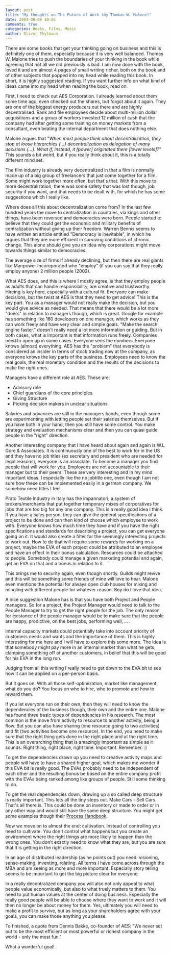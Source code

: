 ```yaml
---
layout: post
title: "My thoughts on The Future of Work (by Thomas W. Malone)"
date: 2004-08-09 10:56
comments: true
categories: Books, Films, Music
author: Oliver Thylmann
---
```



There are some books that get your thinking going on business and this is definitely one of them, especially because it is very well balanced. Thomas W. Malone tries to push the boundaries of your thinking in the book while agreeing that not all we did previously is bad. I am now done with the book, loved it and am almost 4 pages of small writing richer, both on the book and of other subjects that popped into my head while reading this book. In short, it is highly suggested reading. If you want further info on what kind of ideas came into my head when reading the book, read on.





First, I need to check out AES Corporation. I already learned about them some time ago, even checked out the shares, but forgot about it again. They are one of the biggest energy producers out there and are highly decentralised. Rank and file employees decide about multi-million dollar acquisitions and a group of workers invested 12 million of cash that the company had after getting some training on money markets from a consultant, even beating the internal department that does nothing else.

Malone argues that &quot;*When most people think about decentralization, they stop at loose hierarchies {...} decentralization as delegation of many decisions {...}. What if, instead, it [power] originated there [lower levels]?*&quot; This sounds a bit weird, but if you really think about it, this is a totally different mind set. 

The film industry is already very decentralized in that a film is normally made up of a big group of freelancers that just come together for a film. Some might work together more often, but that's that. With this move to more decentralization, there was some safety that was lost though, job security if you want, and that needs to be dealt with, for which he has some suggestions which I really like.

Where does all this about decentralization come from? In the last few hundred years the move to centralization in countries, via kings and other things, have been reversed and democracies were born. People started to believe that they could get the economic and military benefits of centralization without giving up their freedom. Warren Bennis seems to have written an article entitled &quot;Democracy is inevitable&quot;, in which he argues that they are more efficient in surviving conditions of chronic change. This alone should give you an idea why corporations might move towards things similar to democracies. 

The average size of firms if already declining, but then there are real giants like Manpower Incoroporated who &quot;employ&quot; (if you can say that they really employ anyone) 2 million people (2002).

What AES does, and this is where I mostly agree, is that they employ people as adults that can handle responsibility, are creative and trustworthy. Hireing is key here, especially with a cultural fit. Everyone can make decisions, but the twist at AES is that they need to get advice! This is the key part. You as a manager would not really make the decision, but you would give advice as needed. That means that there would be a lot more &quot;doers&quot; in relation to managers though, which is great. Google for example has something like 160 developers on one manager, which works as they can work freely and have very clear and simple goals. &quot;Make the search engine faster.&quot; doesn't really need a lot more information or guiding. But in both cases, what is important is that information runs freely. Companies need to open up in some cases. Everyone sees the numbers. Everyone knows (almost) everything. AES has the &quot;problem&quot; that everybody is considered an insider in terms of stock trading now at the company, as everyone knows the key parts of the business. Employees need to know the real goals, the real monetary condition and the results of the decisions to make the right ones. 

Managers have a different role at AES. These are:
- Advisory role
- Chief guardians of the core principles
- Giving Structure
- Picking decision makers in unclear situations

Salaries and advances are still in the managers hands, even though some are experimenting with letting people set their salaries themselves. But if you have both in your hand, then you still have some control. You make strategy and evaluation mechanisms clear and then you can quasi guide people in the &quot;right&quot; direction.

Another interesting company that I have heard about again and again is W.L Gore &amp; Associates. It is continuously one of the best to work for in the US and they have no job titles (ex secretary and president who are needed for legal reasons), everyone is an associate. To become a manager you find people that will work for you. Employees are not accountable to their manager but to their peers. These are very interesting and in my mind important ideas. I especially like the no jobtitle one, even though I am not sure how these can be implemented easily in a german company. We somehow need titles I feel. 

Prato Textile Industry in Italy has the impannatori, a system of brokers/merchants that put together temporary mixes of corporatives for jobs that are too big for any one company. This is a really good idea I think. If you have a sales person, they can give the general specifications of a project to be done and can then kind of choose which employee to work with. Everyone knows how much time they have and if you have the right specifications and standards for describing a project, you can get everyone going on it. It would also create a filter for the seemingly interesting projects to work out. How to do that will require some rewards for working on a project, maybe the EVA of each project could be attributed to an employee and have an effect in their bonus calculation. Resources could be attached to people. Somebody could manage a given marketing potential and again, get an EVA on that and a bonus in relation to it.

This brings me to security again, even though shortly. Guilds might revive and this will be something some friends of mine will love to hear. Malone even mentions the potential for always open club houses for mixing and mingling with different people for whatever reason. Boy do I love that idea.

A nice suggestion Malone has is that you have both Project and People managers. So for a project, the Project Manager would need to talk to the People Manager to try to get the right people for the job. The only reason for existance of the people manager would be to make sure that the people are happy, prodictive, on the best jobs, performing well, ... . 

Internal capacity markets could potentially take into account priority of customers needs and wants and the importance of them. This is highly interesting for me here and I will have to explore this some more. The idea is that somebody might pay more in an internal market than what he gets, clamping something off of another customers, in belief that this will be good for his EVA in the long run.

Judging from all this writing I really need to get down to the EVA bit to see how it can be applied on a per-person basis.

But it goes on. With all those self-optimization, market like management, what do you do? You focus on who to hire, who to promote and how to reward them. 

If you let everyone run on their own, then they will need to know the dependencies of the business though, their own and the entire one. Malone has found three basic types of dependencies in his research. The most common is the move from activity to resource to another activity, being a flow. But you can also have sharing (one resource going to two activities) and fit (two activities become one resource). In the end, you need to make sure that the right thing gets done in the right place and at the right time. This is an overarching thing that is amazingly important as simple as it sounds. Right thing, right place, right time. Important. Remember. :)

To get the dependencies drawn up you need to creative activity maps and people will have to have a shared higher goal, which makes me wonder if this EVA bit is really good. The EVAs probably need to be independent of each other and the resulting bonus be based on the entire company profit with the EVAs being ranked among like groups of people. Still some thinking to do.

To get the real dependencies down, drawing up a so called deep structure is really important. This lets all the tiny steps out. Make Cars - Sell Cars. That's all there is. This could be done on inventory or made to order or in any other way and would still have the same deep structure. You might get some examples though their [Process Handbook](http://ccs.mit.edu/ph).

Now we move on to almost the end: cultivation. Instead of controlling you need to cultivate. You don't control what happens but you create an environment where the right things are more likely to happen than the wrong ones. You don't exactly need to know what they are, but you are sure that it is getting in the right direction.

In an age of distributed leadership (as he points out) you need: visioning, sense-making, inventing, relating. All terms I have come across through the MBA and am seeing as more and more important. Especially story telling seems  to be important to get the big picture clear for everyone. 

In a really decentralized company you will also not only appeal to what people value economically, but also to what truely matters to them. You need to put human values at the center of doing business. Especially the really good people will be able to choose where they want to work and it will then no longer be about money for them. Yes, ultimately you will need to make a profit to survive, but as long as your shareholders agree with your goals, you can make those anything you please. 

To finished, a quote from Dennis Bakke, co-founder of AES:
&quot;We never set out to be the most efficient or most powerful or richest company in the world - only the most fun.&quot;

What a wonderful goal!


